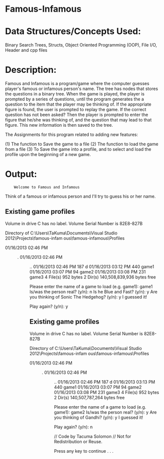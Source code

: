 
Famous-Infamous
===============


Data Structures/Concepts Used:
==============================
Binary Search Trees,
Structs, Object Oriented Programming (OOP), File I/O, Header and cpp files


Description:
============
Famous and Infamous is a program/game where the computer guesses player's famous or infamous person's
name.
The tree has nodes that stores the questions in a binary tree. When the game is played, the player
is prompted by a series of questions, until the program generates the a question to the item that the player may be thinking
of. If the appropriate figure is found, the user is prompted to replay the game. If the correct question
has not been asked? Then the player is prompted to enter the figure that he/she was thinking of, and 
the question that may lead to that figure. This new information is then saved to the tree.

The Assignments for this program related to adding new features:

(1) The function to Save the game to a file
(2) The function to load the game from a file
(3) To Save the game into a profile, and to select 
    and load the profile upon the beginning of a new game.
 
 
Output:
=======

        Welcome to Famous and Infamous

Think of a famous or infamous person and I'll try to guess his or her name.

Existing game profiles
--------------------------------------------
 Volume in drive C has no label.
 Volume Serial Number is 82E8-827B

 Directory of C:\Users\TaKuma\Documents\Visual Studio 2012\Projects\famous-infam
ous\famous-infamous\Profiles

01/16/2013  02:46 PM    <DIR>          .
01/16/2013  02:46 PM    <DIR>          ..
01/16/2013  02:46 PM               187 d
01/16/2013  03:12 PM               440 game1
01/16/2013  03:07 PM                94 game2
01/16/2013  03:08 PM               231 game3
               4 File(s)            952 bytes
               2 Dir(s)  140,508,839,936 bytes free

Please enter the name of a game to load (e.g. game1): game1
Is/was the person real? (y/n): n
Is he Blue and Fast? (y/n): y
Are you thinking of Sonic The Hedgehog? (y/n): y
I guessed it!


Play again? (y/n): y


Existing game profiles
--------------------------------------------
 Volume in drive C has no label.
 Volume Serial Number is 82E8-827B

 Directory of C:\Users\TaKuma\Documents\Visual Studio 2012\Projects\famous-infam
ous\famous-infamous\Profiles

01/16/2013  02:46 PM    <DIR>          .
01/16/2013  02:46 PM    <DIR>          ..
01/16/2013  02:46 PM               187 d
01/16/2013  03:13 PM               440 game1
01/16/2013  03:07 PM                94 game2
01/16/2013  03:08 PM               231 game3
               4 File(s)            952 bytes
               2 Dir(s)  140,507,787,264 bytes free

Please enter the name of a game to load (e.g. game1): game2
Is/was the person real? (y/n): y
Are you thinking of Gandhi? (y/n): y
I guessed it!


Play again? (y/n): n




// Code by Tacuma Solomon
// Not for Redistribution or Reuse.

Press any key to continue . . .